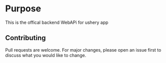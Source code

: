 # Purpose
This is the offical backend WebAPi for ushery app

## Contributing
Pull requests are welcome. For major changes, please open an issue first to discuss what you would like to change.

